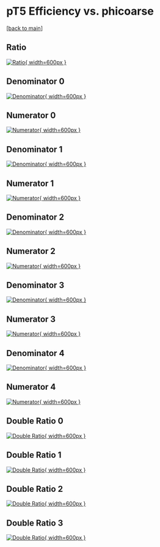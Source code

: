 # pT5 Efficiency vs. phicoarse

[[back to main](./)]



## Ratio

[![Ratio](../mtv/var/pT5_loweta_11_-1_eff_phicoarse.png){ width=600px }](../mtv/var/pT5_loweta_11_-1_eff_phicoarse.pdf)

## Denominator 0

[![Denominator](../mtv/den/pT5_loweta_11_-1_eff_phicoarse_den0.png){ width=600px }](../mtv/den/pT5_loweta_11_-1_eff_phicoarse_den0.pdf)

## Numerator 0

[![Numerator](../mtv/num/pT5_loweta_11_-1_eff_phicoarse_num0.png){ width=600px }](../mtv/num/pT5_loweta_11_-1_eff_phicoarse_num0.pdf)

## Denominator 1

[![Denominator](../mtv/den/pT5_loweta_11_-1_eff_phicoarse_den1.png){ width=600px }](../mtv/den/pT5_loweta_11_-1_eff_phicoarse_den1.pdf)

## Numerator 1

[![Numerator](../mtv/num/pT5_loweta_11_-1_eff_phicoarse_num1.png){ width=600px }](../mtv/num/pT5_loweta_11_-1_eff_phicoarse_num1.pdf)

## Denominator 2

[![Denominator](../mtv/den/pT5_loweta_11_-1_eff_phicoarse_den2.png){ width=600px }](../mtv/den/pT5_loweta_11_-1_eff_phicoarse_den2.pdf)

## Numerator 2

[![Numerator](../mtv/num/pT5_loweta_11_-1_eff_phicoarse_num2.png){ width=600px }](../mtv/num/pT5_loweta_11_-1_eff_phicoarse_num2.pdf)

## Denominator 3

[![Denominator](../mtv/den/pT5_loweta_11_-1_eff_phicoarse_den3.png){ width=600px }](../mtv/den/pT5_loweta_11_-1_eff_phicoarse_den3.pdf)

## Numerator 3

[![Numerator](../mtv/num/pT5_loweta_11_-1_eff_phicoarse_num3.png){ width=600px }](../mtv/num/pT5_loweta_11_-1_eff_phicoarse_num3.pdf)

## Denominator 4

[![Denominator](../mtv/den/pT5_loweta_11_-1_eff_phicoarse_den4.png){ width=600px }](../mtv/den/pT5_loweta_11_-1_eff_phicoarse_den4.pdf)

## Numerator 4

[![Numerator](../mtv/num/pT5_loweta_11_-1_eff_phicoarse_num4.png){ width=600px }](../mtv/num/pT5_loweta_11_-1_eff_phicoarse_num4.pdf)

## Double Ratio 0

[![Double Ratio](../mtv/ratio/pT5_loweta_11_-1_eff_phicoarse_ratio0.png){ width=600px }](../mtv/ratio/pT5_loweta_11_-1_eff_phicoarse_ratio0.pdf)

## Double Ratio 1

[![Double Ratio](../mtv/ratio/pT5_loweta_11_-1_eff_phicoarse_ratio1.png){ width=600px }](../mtv/ratio/pT5_loweta_11_-1_eff_phicoarse_ratio1.pdf)

## Double Ratio 2

[![Double Ratio](../mtv/ratio/pT5_loweta_11_-1_eff_phicoarse_ratio2.png){ width=600px }](../mtv/ratio/pT5_loweta_11_-1_eff_phicoarse_ratio2.pdf)

## Double Ratio 3

[![Double Ratio](../mtv/ratio/pT5_loweta_11_-1_eff_phicoarse_ratio3.png){ width=600px }](../mtv/ratio/pT5_loweta_11_-1_eff_phicoarse_ratio3.pdf)

